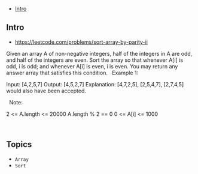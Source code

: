 - [Intro](#intro)

## Intro

- https://leetcode.com/problems/sort-array-by-parity-ii

Given an array A of non-negative integers, half of the integers in A are odd, and half of the integers are even.
Sort the array so that whenever A[i] is odd, i is odd; and whenever A[i] is even, i is even.
You may return any answer array that satisfies this condition.
 
Example 1:

Input: [4,2,5,7]
Output: [4,5,2,7]
Explanation: [4,7,2,5], [2,5,4,7], [2,7,4,5] would also have been accepted.

 
Note:

2 <= A.length <= 20000
A.length % 2 == 0
0 <= A[i] <= 1000


 


## Topics

- `Array`
- `Sort`


